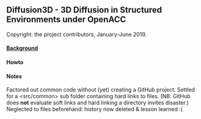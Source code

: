 ## Diffusion3D - 3D Diffusion in Structured Environments under OpenACC

Copyright: the project contributors, January-June 2019.

#### [Background](background.md)

[Background]: <> (https://github.com/DrAl-HFS/Diffusion3D/blob/master/background.md)

#### Howto

#### Notes

Factored out common code without (yet) creating a GitHub project. Settled for a <src/common> sub folder containing hard links to files. (NB: GitHub does **not** evaluate soft links and hard linking a directory invites disaster.) Neglected to <git mv> files beforehand: history now deleted & lesson learned :(